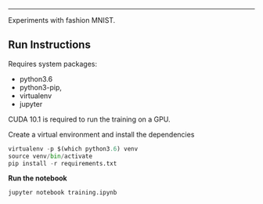 ***

Experiments with fashion MNIST.

## Run Instructions

Requires system packages:
- python3.6
- python3-pip,
- virtualenv
- jupyter

CUDA 10.1 is required to run the training on a GPU.

Create a virtual environment and install the dependencies
```python
virtualenv -p $(which python3.6) venv
source venv/bin/activate
pip install -r requirements.txt
```

**Run the notebook**

`jupyter notebook training.ipynb`
